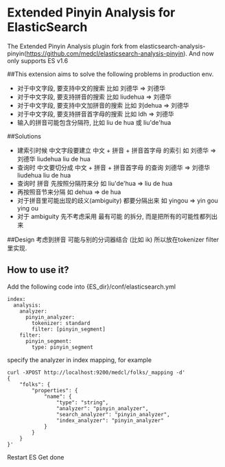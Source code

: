 Extended Pinyin Analysis for ElasticSearch
========================================

The Extended Pinyin Analysis plugin fork from elasticsearch-analysis-pinyin(https://github.com/medcl/elasticsearch-analysis-pinyin).
And now only supports ES v1.6

##This extension aims to solve the following problems in production env.

 * 对于中文字段, 要支持中文的搜索 比如 刘德华 => 刘德华
 * 对于中文字段, 要支持拼音的搜索 比如 liudehua => 刘德华
 * 对于中文字段, 要支持中文加拼音的搜索 比如 刘dehua => 刘德华
 * 对于中文字段, 要支持拼音首字母的搜索 比如 ldh => 刘德华
 * 输入的拼音可能包含分隔符, 比如 liu de hua 或 liu'de'hua

##Solutions
  * 建索引时候 中文字段要建立 中文 + 拼音 + 拼音首字母 的索引 如 刘德华 => 刘德华 liudehua liu de hua
  * 查询时 中文要切分成 中文 + 拼音 + 拼音首字母 的查询 刘德华 => 刘德华 liudehua liu de hua
  * 查询时 拼音 先按照分隔符来分 如 liu'de'hua => liu de hua
  * 再按照音节来分隔 如 dehua => de hua
  * 对于拼音里可能出现的歧义(ambiguity) 都要分隔出来 如 yingou => yin gou ying ou
  * 对于 ambiguity 先不考虑采用 最有可能 的拆分, 而是把所有的可能性都列出来

##Design
考虑到拼音 可能与别的分词器结合 (比如 ik) 所以放在tokenizer filter 里实现.


## How to use it?

Add the following code into {ES_dir}/conf/elasticsearch.yml

    index:
      analysis:
        analyzer:
          pinyin_analyzer:
            tokenizer: standard
            filter: [pinyin_segment]
        filter:
          pinyin_segment:
            type: pinyin_segment

specify the analyzer in index mapping, for example

    curl -XPOST http://localhost:9200/medcl/folks/_mapping -d'
    {
        "folks": {
            "properties": {
                "name": {
                    "type": "string",
                    "analyzer": "pinyin_analyzer",
                    "search_analyzer": "pinyin_analyzer",
                    "index_analyzer": "pinyin_analyzer"
                }
            }
        }
    }'

Restart ES
Get done


